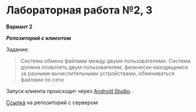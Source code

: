 # Лабораторная работа №2, 3
**Вариант 2**

***Репозиторий с клиентом***

Задание:
> Система обмена файлами между двумя пользователями.
Система должна позволять двум пользователям, физически
находящимся за разными вычислительными устройствами,
обмениваться файлами по сети 

Запуск клиента происходит через [Android Studio](https://developer.android.com/studio).

[Ссылка](https://github.com/NastyAnanasty/ktor-tp) на репозиторий с сервером
